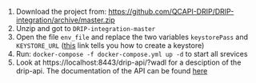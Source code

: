 1. Download the project from: https://github.com/QCAPI-DRIP/DRIP-integration/archive/master.zip
2. Unzip and got to `DRIP-integration-master`
3. Open the file `env_file` and replace the two variables `keystorePass` and `KEYSTORE_URL` ([this](https://tomcat.apache.org/tomcat-7.0-doc/ssl-howto.html) link tells you how to create a keystore)
4. Run: `docker-compose -f docker-compose.yml up -d` to start all srevices
5. Look at https://localhost:8443/drip-api/?wadl for a desciption of the drip-api. The documentation of the API can be found [here](https://qcapi-drip.github.io/DRIP-integration/index.html)
